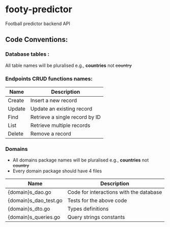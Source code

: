 # footy-predictor

Football predictor backend API

## Code Conventions:

### Database tables :

All table names will be pluralised e.g., **countries** not ~~country~~

### Endpoints CRUD functions names:
Name   | Description
-------| -------------------------------
Create | Insert a new record
Update | Update an existing record
Find   | Retrieve a single record by ID
List   | Retrieve multiple records
Delete | Remove a record

### Domains
* All domains package names will be pluralised e.g., **countries** not ~~country~~
* Every domain package should have 4 files
  
Name                  | Description
--------------------- | -------------------------------
{domain}s_dao.go      | Code for interactions with the database
{domain}s_dao_test.go | Tests for the above code
{domain}s_dto.go      | Types definitions
{domain}s_queries.go  | Query strings constants


